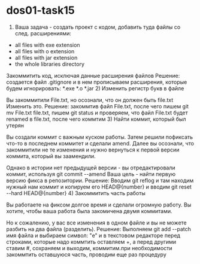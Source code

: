 # dos01-task15

1) Ваша задача - создать проект с кодом, добавить туда файлы со след. расширениями:

 * all files with exe extension
 * all files with o extension
 * all files with jar extension
 * the whole libraries directory

 Закоммитить код, исключая данные расширения файлов
Решение: создается файл .gitignore и в нем прописываем расширения, которые будем игнорировать: *.exe *.o *.jar
2) Изменить регистр букв в файле

Вы закоммитили File.txt, но осознали, что он должен быть file.txt
Изменить это.
Решение: закоммтив файл File.txt, после чего пишем git mv File.txt file.txt, пишем git status и проверяем, что файл File.txt будет renamed в file.txt, после чего коммтим 
3) Найти коммит, который был утерян

Вы создали коммит с важным куском работы. Затем решили пофиксать что-то в последнем коммитет и сделали amend. 
Далее вы осознали, что закоммитили не те изменения и нужно вернуться к первой версии коммита, который вы заамендили.

Однако в истории нет предыдущей версии - вы отредактировали коммит, используя git commit --amend
Ваша цель - найти первую версию фикса в репозитории.
Решение: Вводим git reflog и там находим нужный нам коммит и копируем его HEAD@{number} и вводим git reset --hard HEAD@{number}
4) Закоммитить часть работы

Вы работаете на фиксом долгое время и сделали огромную работу. Вы хотите, чтобы ваша работа была закомичена двумя коммитами.

Но к сожалению, у вас все изменения в одном файле и вы не можете разбить на два файла (разделить).
Решение: Выполняем git add --patch имя файла и выбираем символ: "e" и в текстовом редакторе перед строками, которые надо коммтить оставляем +, а перед другими ставим #, сохраняем и выходим, коммитим.при необходимости закоммтить оставшуюся часть, проводим еще раз процедуру
